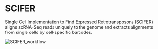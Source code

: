# SCIFER
Single Cell Implementation to Find Expressed Retrotransposons (SCIFER) aligns scRNA-Seq reads uniquely to the genome and extracts alignments from single cells by cell-specific barcodes.



![SCIFER_workflow](https://user-images.githubusercontent.com/108097317/232575429-4b71b8d8-5615-4f8b-b4aa-cc43ef8d85d9.png|width=100)
